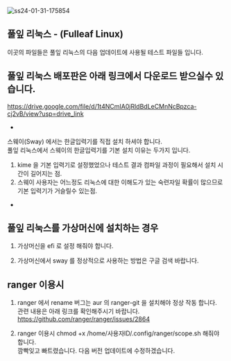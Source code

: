 ![ss24-01-31-175854](https://github.com/sephid86/fulleaf/assets/77107998/80d2117e-f617-4ab1-8634-5603873e92ba)

풀잎 리눅스 - (Fulleaf Linux)
--
이곳의 파일들은 풀잎 리눅스의 다음 업데이트에 사용될 테스트 파일들 입니다.

풀잎 리눅스 배포판은 아래 링크에서 다운로드 받으실수 있습니다.
--
https://drive.google.com/file/d/1t4NCmIA0jRldBdLeCMnNcBpzca-cj2vB/view?usp=drive_link
<br>

-
스웨이(Sway) 에서는 한글입력기를 직접 설치 하셔야 합니다.<br>
풀잎 리눅스에서 스웨이의 한글입력기를 기본 설치 이유는 두가지 입니다.
1. kime 을 기본 입력기로 설정했었으나 테스트 결과 컴파일 과정이 필요해서
설치 시간이 길어지는 점.<br>
2. 스웨이 사용자는 어느정도 리눅스에 대한 이해도가 있는
숙련자일 확률이 많으므로 기본 입력기가 거슬릴수 있는점.<br>
-

풀잎 리눅스를 가상머신에 설치하는 경우 
-
1. 가상머신을 efi 로 설정 해줘야 합니다.<br>

2. 가상머신에서 sway 를 정상적으로 사용하는 방법은 구글 검색 바랍니다.<br>

ranger 이용시
-
1. ranger 에서 rename 버그는 aur 의 ranger-git 을 설치해야 정상 작동 합니다.<br>
관련 내용은 아래 링크를 확인해주시기 바랍니다.<br>
https://github.com/ranger/ranger/issues/2864<br>

2. ranger 이용시 chmod +x /home/사용자ID/.config/ranger/scope.sh 해줘야 합니다.<br>
깜빡잊고 빠트렸습니다. 다음 버전 업데이트에 수정하겠습니다.<br>
<br>
